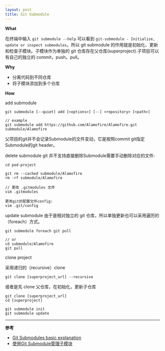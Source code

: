 ```yaml
---
layout: post
title: Git Submodule
---
```


**What**

在终端中输入 `git submodule --help` 可以看到 `git-submodule - Initialize, update or inspect submodules`。所以 git submodule 的作用就是初始化、更新和检查子模块。子模块作为单独的 git 仓库存在父仓库(superproject).子项目可以有自己的独立的 commit，push，pull。

**Why**

* 分离代码到不同仓库
* 将子模块添加到多个仓库

**How**

add submodule
```
git submodule [--quiet] add [<options>] [--] <repository> [<path>]

// example
git submodule add https://github.com/Alamofire/Alamofire.git submodule/Alamofire
```

父项目的git并不会记录Submodule的文件变动，它是按照commit git指定Submodule的git header。

delete submodule
git 并不支持直接删除Submodule需要手动删除对应的文件:

```
cd pod-project

git rm --cached submodule/Alamofire
rm -rf submodule/Alamofire

// 更改 .gitmodules 文件
vim .gitmodules

更改git的配置文件config:
vim .git/config
```

update submodule
由于是相对独立的 git 仓库，所以单独更新也可以采用遍历的（foreach）方式。

```
git submodule foreach git pull

// or
cd submodule/Alamofire
git pull
```

clone project

采用递归的（recursive）clone 
```
git clone [superproject_url] --recursive
```

或者是先 clone 父仓库，在初始化，更新子仓库
```
git clone [superproject_url]
cd [superproject]

git submodule init
git submodule update
```

---
**参考**
* [Git Submodules basic explanation](https://gist.github.com/gitaarik/8735255)
* [使用Git Submodule管理子模块](https://segmentfault.com/a/1190000003076028)